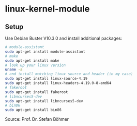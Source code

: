 # linux-kernel-module

## Setup

Use Debian Buster V10.3.0 and install additional packages:

```bash
# module-assistant
sudo apt-get install module-assistant
# make
sudo apt-get install make
# look up your linux version 
uname -a
# and install matching linux source and header (in my case)
sudo apt-get install linux-source-4.19
sudo apt-get install linux-headers-4.19.0-8-amd64
# fakeroot
sudo apt-get install fakeroot
# libncurses5-dev
sudo apt-get install libncurses5-dev
# bin86
sudo apt-get install bin86
```
Source: Prof. Dr. Stefan Böhmer



